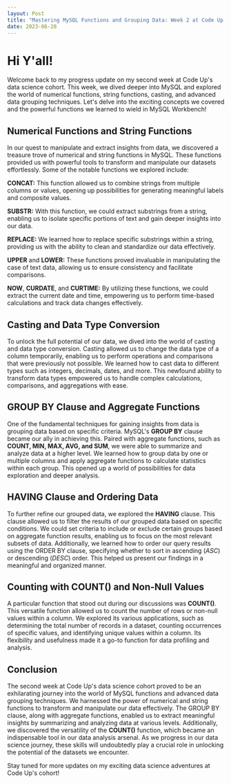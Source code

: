```yaml
---
layout: Post
title: "Mastering MySQL Functions and Grouping Data: Week 2 at Code Up's Data Science Cohort"
date: 2023-06-28
---
```


# **Hi Y'all!**

Welcome back to my progress update on my second week at Code Up's data science cohort. This week, we dived deeper into MySQL and explored the world of numerical functions, string functions, casting, and advanced data grouping techniques. Let's delve into the exciting concepts we covered and the powerful functions we learned to wield in MySQL Workbench!

## Numerical Functions and String Functions

In our quest to manipulate and extract insights from data, we discovered a treasure trove of numerical and string functions in MySQL. These functions provided us with powerful tools to transform and manipulate our datasets effortlessly. Some of the notable functions we explored include:

**CONCAT:** This function allowed us to combine strings from multiple columns or values, opening up possibilities for generating meaningful labels and composite values.

**SUBSTR:** With this function, we could extract substrings from a string, enabling us to isolate specific portions of text and gain deeper insights into our data.

**REPLACE:** We learned how to replace specific substrings within a string, providing us with the ability to clean and standardize our data effectively.

**UPPER** and **LOWER:** These functions proved invaluable in manipulating the case of text data, allowing us to ensure consistency and facilitate comparisons.

**NOW**, **CURDATE**, and **CURTIME:** By utilizing these functions, we could extract the current date and time, empowering us to perform time-based calculations and track data changes effectively.

## Casting and Data Type Conversion

To unlock the full potential of our data, we dived into the world of casting and data type conversion. Casting allowed us to change the data type of a column temporarily, enabling us to perform operations and comparisons that were previously not possible. We learned how to cast data to different types such as integers, decimals, dates, and more. This newfound ability to transform data types empowered us to handle complex calculations, comparisons, and aggregations with ease.

## **GROUP BY** Clause and Aggregate Functions

One of the fundamental techniques for gaining insights from data is grouping data based on specific criteria. MySQL's **GROUP BY** clause became our ally in achieving this. Paired with aggregate functions, such as **COUNT, MIN, MAX, AVG, and SUM**, we were able to summarize and analyze data at a higher level. We learned how to group data by one or multiple columns and apply aggregate functions to calculate statistics within each group. This opened up a world of possibilities for data exploration and deeper analysis.

## **HAVING** Clause and Ordering Data

To further refine our grouped data, we explored the **HAVING** clause. This clause allowed us to filter the results of our grouped data based on specific conditions. We could set criteria to include or exclude certain groups based on aggregate function results, enabling us to focus on the most relevant subsets of data. Additionally, we learned how to order our query results using the ORDER BY clause, specifying whether to sort in ascending (_ASC_) or descending (_DESC_) order. This helped us present our findings in a meaningful and organized manner.

## Counting with **COUNT()** and Non-Null Values

A particular function that stood out during our discussions was **COUNT()**. This versatile function allowed us to count the number of rows or non-null values within a column. We explored its various applications, such as determining the total number of records in a dataset, counting occurrences of specific values, and identifying unique values within a column. Its flexibility and usefulness made it a go-to function for data profiling and analysis.

## Conclusion

The second week at Code Up's data science cohort proved to be an exhilarating journey into the world of MySQL functions and advanced data grouping techniques. We harnessed the power of numerical and string functions to transform and manipulate our data effectively. The GROUP BY clause, along with aggregate functions, enabled us to extract meaningful insights by summarizing and analyzing data at various levels. Additionally, we discovered the versatility of the **COUNT()** function, which became an indispensable tool in our data analysis arsenal. As we progress in our data science journey, these skills will undoubtedly play a crucial role in unlocking the potential of the datasets we encounter.

Stay tuned for more updates on my exciting data science adventures at Code Up's cohort!

